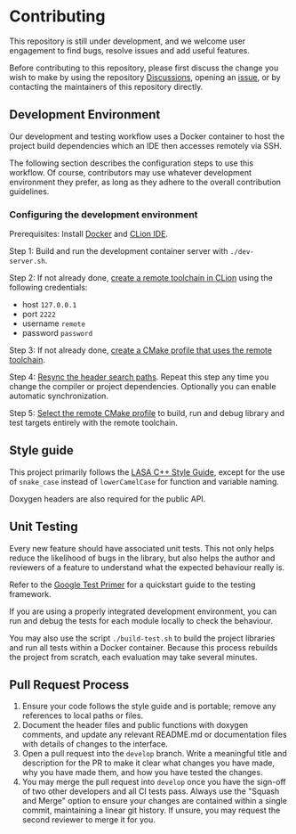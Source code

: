 # Contributing

This repository is still under development, and we welcome user engagement to
find bugs, resolve issues and add useful features.  

Before contributing to this repository, please first discuss the change you wish to make
by using the repository [Discussions](https://github.com/epfl-lasa/control_libraries/discussions),
opening an [issue](https://github.com/epfl-lasa/control_libraries/issues),
or by contacting the maintainers of this repository directly. 


## Development Environment

Our development and testing workflow uses a Docker container to host the project build dependencies
which an IDE then accesses remotely via SSH.

The following section describes the configuration steps to use this workflow.
Of course, contributors may use whatever development environment they prefer,
as long as they adhere to the overall contribution guidelines. 


### Configuring the development environment

Prerequisites: Install [Docker](https://docs.docker.com/get-docker/) and [CLion IDE](https://www.jetbrains.com/clion/download).

Step 1: Build and run the development container server with `./dev-server.sh`.

Step 2: If not already done, [create a remote toolchain in CLion](https://www.jetbrains.com/help/clion/remote-projects-support.html#remote-toolchain)
using the following credentials:
 - host `127.0.0.1`
 - port `2222`
 - username `remote`
 - password `password`
 
Step 3: If not already done, [create a CMake profile that uses the remote toolchain](https://www.jetbrains.com/help/clion/remote-projects-support.html#CMakeProfile).

Step 4: [Resync the header search paths](https://www.jetbrains.com/help/clion/remote-projects-support.html#resync).
Repeat this step any time you change the compiler or project dependencies.
Optionally you can enable automatic synchronization.

Step 5: [Select the remote CMake profile](https://www.jetbrains.com/help/clion/remote-projects-support.html#WorkWithRemote)
to build, run and debug library and test targets entirely with the remote toolchain.

## Style guide

This project primarily follows the [LASA C++ Style Guide](https://wiki.epfl.ch/lasa/cpp-style-guide),
except for the use of `snake_case` instead of `lowerCamelCase` for function and variable naming.

Doxygen headers are also required for the public API.

## Unit Testing

Every new feature should have associated unit tests.
This not only helps reduce the likelihood of bugs in the library,
but also helps the author and reviewers of a feature to understand what the expected
behaviour really is.

Refer to the [Google Test Primer](https://github.com/google/googletest/blob/master/docs/primer.md)
for a quickstart guide to the testing framework.

If you are using a properly integrated development environment, you can run and debug the tests
for each module locally to check the behaviour. 

You may also use the script `./build-test.sh` to build the project libraries and run all tests
within a Docker container. Because this process rebuilds the project from scratch, each evaluation may
take several minutes. 


## Pull Request Process

1. Ensure your code follows the style guide and is portable; remove any references to local paths or files.
2. Document the header files and public functions with doxygen comments, and update any relevant README.md
   or documentation files with details of changes to the interface.
3. Open a pull request into the `develop` branch. Write a meaningful title and description for the PR to make it
   clear what changes you have made, why you have made them, and how you have tested the changes.
4. You may merge the pull request into `develop` once you have the sign-off of two other developers and all CI tests pass.
   Always use the "Squash and Merge" option to ensure your changes are contained within a single commit, maintaining
   a linear git history. If unsure, you may request the second reviewer to merge it for you.
   
